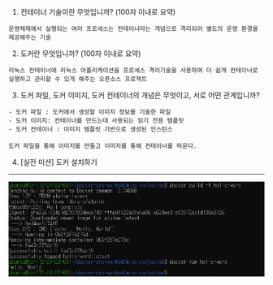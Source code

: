 1. 컨테이너 기술이란 무엇입니까? (100자 이내로 요약)
```
운영체제에서 실행되는 여러 프로세스는 컨테이너라는 개념으로 격리되어 별도의 운영 환경을 제공해주는 기술
```
2. 도커란 무엇입니까? (100자 이내로 요약)
```
리눅스 컨테이너에 리눅스 어플리케이션을 프로세스 격리기술을 사용하여 더 쉽게 컨테이너로 실행하고 관리할 수 있게 해주는 오픈소스 프로젝트
```
3. 도커 파일, 도커 이미지, 도커 컨테이너의 개념은 무엇이고, 서로 어떤 관계입니까?
```
- 도커 파일 : 도커에서 생성할 이미지 정보를 기술한 파일
- 도커 이미지: 컨테이너를 만드는데 사용되는 읽기 전용 템플릿
- 도커 컨테이너 : 이미지 템플릿 기반으로 생성된 인스턴스

도커 파일을 통해 이미지를 만들고 이미지를 통해 컨테이너를 띄운다.
```
4. [실전 미션] 도커 설치하기
---
![mission screenshot](./mission/yoolee/yoolee_docker.png)
